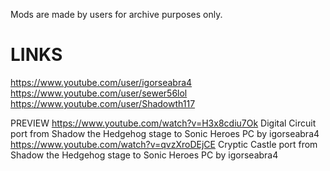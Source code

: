 Mods are made by users for archive purposes only.


LINKS
=====================================
https://www.youtube.com/user/igorseabra4
https://www.youtube.com/user/sewer56lol
https://www.youtube.com/user/Shadowth117

PREVIEW
https://www.youtube.com/watch?v=H3x8cdiu7Ok Digital Circuit port from Shadow the Hedgehog stage to Sonic Heroes PC by igorseabra4
https://www.youtube.com/watch?v=qvzXroDEjCE Cryptic Castle  port from Shadow the Hedgehog stage to Sonic Heroes PC by igorseabra4
